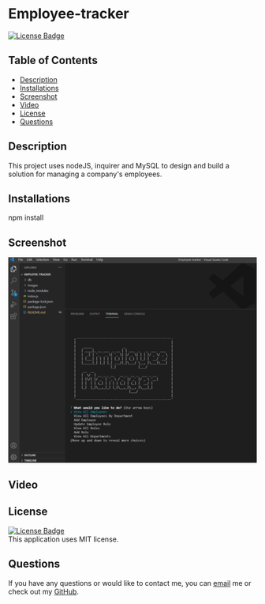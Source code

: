 # Employee-tracker

[![License Badge](https://img.shields.io/static/v1?label=License&message=MIT&color=blue&?style=plastic&link=https://choosealicense.com/licenses/mit/)](https://choosealicense.com/licenses/mit/)

## Table of Contents
 - [Description](#Description)
 - [Installations](#Installations)
 - [Screenshot](#Screenshot)
 - [Video](#Video)
 - [License](#License)
 - [Questions](#Questions)

## Description
This project uses nodeJS, inquirer and MySQL to design and build a solution for managing a company's employees.

## Installations
npm install

## Screenshot
![](https://github.com/NicoleWrz/Employee-tracker/blob/37eb8ede95ffe0d3546800af1a20eeed91bbb39b/images/employee-tracker-ss.png)
  
## Video


## License
[![License Badge](https://img.shields.io/static/v1?label=License&message=MIT&color=blue&?style=plastic&link=https://choosealicense.com/licenses/mit/)](https://choosealicense.com/licenses/mit/)
</br>
This application uses MIT license. 

## Questions 
If you have any questions or would like to contact me, you can [email](mailto:nicolewrz@gmail.com) me
or check out my [GitHub](https://github.com/nicolewrz).
